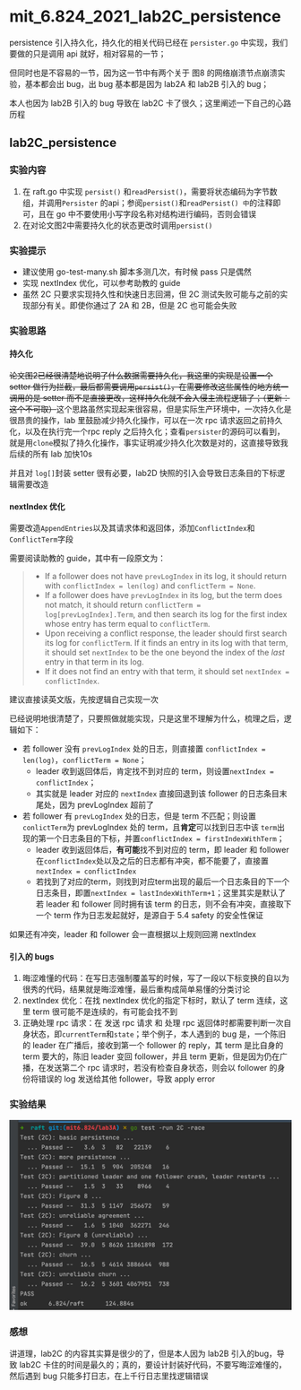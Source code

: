 # mit_6.824_2021_lab2C_persistence

persistence 引入持久化，持久化的相关代码已经在 `persister.go` 中实现，我们要做的只是调用 api 就好，相对容易的一节；

但同时也是不容易的一节，因为这一节中有两个关于 图8 的网络崩溃节点崩溃实验，基本都会出 bug，出 bug 基本都是因为 lab2A 和 lab2B 引入的 bug；

本人也因为 lab2B 引入的 bug 导致在 lab2C 卡了很久；这里阐述一下自己的心路历程

## lab2C_persistence

### 实验内容

1. 在 raft.go 中实现 `persist()` 和`readPersist()`，需要将状态编码为字节数组，并调用`Persister` 的api；参阅`persist()`和`readPersist() 中`的注释即可，且在 go 中不要使用小写字段名称对结构进行编码，否则会错误
2. 在对论文图2中需要持久化的状态更改时调用`persist() `

### 实验提示

- 建议使用 go-test-many.sh 脚本多测几次，有时候 pass 只是偶然
- 实现  nextIndex 优化，可以参考助教的 guide
- 虽然 2C 只要求实现持久性和快速日志回溯，但 2C 测试失败可能与之前的实现部分有关。即使你通过了 2A 和 2B，但是 2C 也可能会失败

### 实验思路

#### 持久化

~~论文图2已经很清楚地说明了什么数据需要持久化，我这里的实现是设置一个 setter 做行为拦截，最后都需要调用`persist()`，在需要修改这些属性的地方统一调用的是 setter 而不是直接更改，这样持久化就不会入侵主流程逻辑了；（更新：这个不可取）~~这个思路虽然实现起来很容易，但是实际生产环境中，一次持久化是很昂贵的操作，lab 里鼓励减少持久化操作，可以在一次 rpc 请求返回之前持久化，以及在执行完一个rpc reply 之后持久化；查看`persister`的源码可以看到，就是用`clone`模拟了持久化操作，事实证明减少持久化次数是对的，这直接导致我后续的所有 lab 加快10s

并且对 `log[]`封装 setter 很有必要，lab2D 快照的引入会导致日志条目的下标逻辑需要改造

#### nextIndex 优化

需要改造`AppendEntries`以及其请求体和返回体，添加`ConflictIndex`和`ConflictTerm`字段

需要阅读助教的 guide，其中有一段原文为：

> - If a follower does not have `prevLogIndex` in its log, it should return with `conflictIndex = len(log)` and `conflictTerm = None`.
> - If a follower does have `prevLogIndex` in its log, but the term does not match, it should return `conflictTerm = log[prevLogIndex].Term`, and then search its log for the first index whose entry has term equal to `conflictTerm`.
> - Upon receiving a conflict response, the leader should first search its log for `conflictTerm`. If it finds an entry in its log with that term, it should set `nextIndex` to be the one beyond the index of the *last* entry in that term in its log.
> - If it does not find an entry with that term, it should set `nextIndex = conflictIndex`.

建议直接读英文版，先按逻辑自己实现一次

已经说明地很清楚了，只要照做就能实现，只是这里不理解为什么，梳理之后，逻辑如下：

- 若  follower 没有 `prevLogIndex` 处的日志，则直接置 `conflictIndex = len(log)`，`conflictTerm = None`；
  - leader 收到返回体后，肯定找不到对应的 term，则设置`nextIndex = conflictIndex`；
  - 其实就是 leader 对应的 `nextIndex` 直接回退到该 follower 的日志条目末尾处，因为 prevLogIndex 超前了
- 若 follower 有 `prevLogIndex` 处的日志，但是 term 不匹配；则设置 `conlictTerm`为 prevLogIndex 处的 term，且**肯定**可以找到日志中该 `term`出现的第一个日志条目的下标，并置`conflictIndex = firstIndexWithTerm`；
  - leader 收到返回体后，**有可能**找不到对应的 term，即 leader 和 follower 在`conflictIndex`处以及之后的日志都有冲突，都不能要了，直接置`nextIndex = conflictIndex`
  - 若找到了对应的term，则找到对应term出现的最后一个日志条目的下一个日志条目，即置`nextIndex = lastIndexWithTerm+1`；这里其实是默认了若 leader 和 follower 同时拥有该 term 的日志，则不会有冲突，直接取下一个 term 作为日志发起就好，是源自于 5.4 safety 的安全性保证

如果还有冲突，leader 和 follower 会一直根据以上规则回溯 nextIndex

#### 引入的 bugs

1. 晦涩难懂的代码：在写日志强制覆盖写的时候，写了一段以下标变换的自以为很秀的代码，结果就是晦涩难懂，最后重构成简单易懂的分类讨论
2. nextIndex 优化：在找 nextIndex 优化的指定下标时，默认了 term 连续，这里 term 很可能不是连续的，有可能会找不到
3. 正确处理 rpc 请求：在 发送 rpc 请求 和 处理 rpc 返回体时都需要判断一次自身状态，即`currentTerm`和`state`；举个例子，本人遇到的 bug 是，一个陈旧的 leader 在广播后，接收到第一个 follower 的 reply，其 term 是比自身的 term 要大的，陈旧 leader 变回 follower，并且 term 更新，但是因为仍在广播，在发送第二个 rpc 请求时，若没有检查自身状态，则会以 follower 的身份将错误的 log 发送给其他 follower，导致 apply error

### 实验结果

![image-20211025194810028](./img/008i3skNgy1gvrsrar2wzj30za0nsq5g.png)

### 感想

讲道理，lab2C 的内容其实算是很少的了，但是本人因为 lab2B 引入的bug，导致 lab2C 卡住的时间是最久的；真的，要设计封装好代码，不要写晦涩难懂的，然后遇到 bug 只能多打日志，在上千行日志里找逻辑错误

